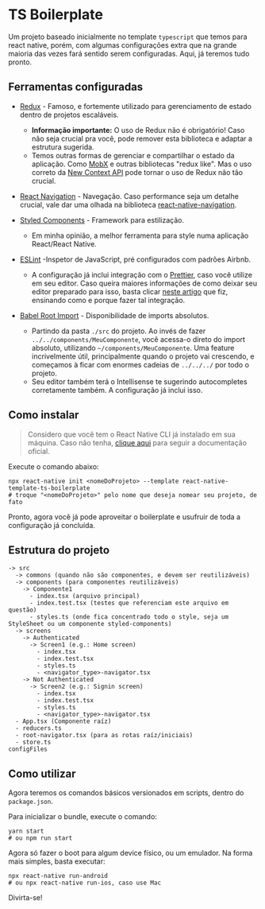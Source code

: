 # TS Boilerplate

Um projeto baseado inicialmente no template `typescript` que temos para react native, porém, com algumas configurações extra que na grande maioria das vezes fará sentido serem configuradas. Aqui, já teremos tudo pronto.

## Ferramentas configuradas

- [Redux](https://redux.js.org/) - Famoso, e fortemente utilizado para gerenciamento de estado dentro de projetos escaláveis.

  - **Informação importante:** O uso de Redux não é obrigatório! Caso não seja crucial pra você, pode remover esta biblioteca e adaptar a estrutura sugerida.
  - Temos outras formas de gerenciar e compartilhar o estado da aplicação. Como [MobX](https://mobx.js.org/) e outras bibliotecas "redux like". Mas o uso correto da [New Context API](https://pt-br.reactjs.org/docs/context.html) pode tornar o uso de Redux não tão crucial.

- [React Navigation](https://reactnavigation.org/) - Navegação. Caso performance seja um detalhe crucial, vale dar uma olhada na biblioteca [react-native-navigation](https://github.com/wix/react-native-navigation).

- [Styled Components](https://www.styled-components.com/) - Framework para estilização.

  - Em minha opinião, a melhor ferramenta para style numa aplicação React/React Native.

- [ESLint](https://eslint.org/) -Inspetor de JavaScript, pré configurados com padrões Airbnb.

  - A configuração já inclui integração com o [Prettier](https://prettier.io/), caso você utilize em seu editor. Caso queira maiores informações de como deixar seu editor preparado para isso, basta clicar [neste artigo](https://medium.com/@IgorMing/configurar-typescript-eslint-e-prettier-num-projeto-react-native-7eddfb820a7b) que fiz, ensinando como e porque fazer tal integração.

- [Babel Root Import](https://www.npmjs.com/package/babel-plugin-root-import) - Disponibilidade de imports absolutos.

  - Partindo da pasta `./src` do projeto. Ao invés de fazer `../../components/MeuComponente`, você acessa-o direto do import absoluto, utilizando `~/components/MeuComponente`. Uma feature incrivelmente útil, principalmente quando o projeto vai crescendo, e começamos à ficar com enormes cadeias de `../../../` por todo o projeto.
  - Seu editor também terá o Intellisense te sugerindo autocompletes corretamente também. A configuração já inclui isso.

## Como instalar

> Considero que você tem o React Native CLI já instalado em sua máquina. Caso não tenha, [clique aqui](https://facebook.github.io/react-native/docs/getting-started.html) para seguir a documentação oficial.

Execute o comando abaixo:

```
npx react-native init <nomeDoProjeto> --template react-native-template-ts-boilerplate
# troque "<nomeDoProjeto>" pelo nome que deseja nomear seu projeto, de fato
```

Pronto, agora você já pode aproveitar o boilerplate e usufruir de toda a configuração já concluída.

## Estrutura do projeto

```
-> src
  -> commons (quando não são componentes, e devem ser reutilizáveis)
  -> components (para componentes reutilizáveis)
    -> Componente1
      - index.tsx (arquivo principal)
      - index.test.tsx (testes que referenciam este arquivo em questão)
      - styles.ts (onde fica concentrado todo o style, seja um StyleSheet ou um componente styled-components)
  -> screens
    -> Authenticated
      -> Screen1 (e.g.: Home screen)
        - index.tsx
        - index.test.tsx
        - styles.ts
        - <navigator_type>-navigator.tsx
    -> Not Authenticated
      -> Screen2 (e.g.: Signin screen)
        - index.tsx
        - index.test.tsx
        - styles.ts
        - <navigator_type>-navigator.tsx
  - App.tsx (Componente raíz)
  - reducers.ts
  - root-navigator.tsx (para as rotas raíz/iniciais)
  - store.ts
configFiles
```

## Como utilizar

Agora teremos os comandos básicos versionados em scripts, dentro do `package.json`.

Para inicializar o bundle, execute o comando:

```
yarn start
# ou npm run start
```

Agora só fazer o boot para algum device físico, ou um emulador. Na forma mais simples, basta executar:

```
npx react-native run-android
# ou npx react-native run-ios, caso use Mac
```

Divirta-se!
